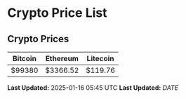 # Crypto Price List

## Crypto Prices
| Bitcoin | Ethereum | Litecoin |
| ------- | -------- | -------- |
| $99380 | $3366.52 | $119.76 |
**Last Updated:** 2025-01-16 05:45 UTC
**Last Updated:** $DATE$
